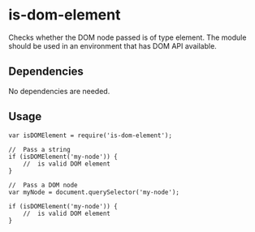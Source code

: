 # is-dom-element
Checks whether the DOM node passed is of type element. The module should be used in an environment that has DOM API available.

## Dependencies
No dependencies are needed.

## Usage
```
var isDOMElement = require('is-dom-element');

//	Pass a string
if (isDOMElement('my-node')) {
	//	is valid DOM element
}

//	Pass a DOM node
var myNode = document.querySelector('my-node');

if (isDOMElement('my-node')) {
	//	is valid DOM element
}
```


